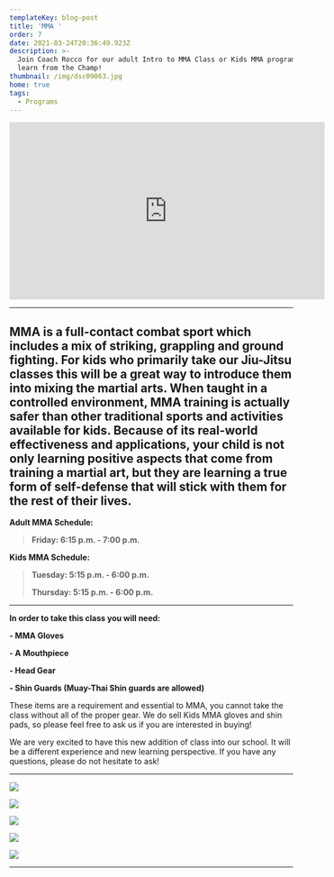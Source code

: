 ```yaml
---
templateKey: blog-post
title: 'MMA '
order: 7
date: 2021-03-24T20:36:49.923Z
description: >-
  Join Coach Rocco for our adult Intro to MMA Class or Kids MMA program and
  learn from the Champ!
thumbnail: /img/dsc09063.jpg
home: true
tags:
  - Programs
---
```

<iframe width="560" height="315" src="https://www.youtube.com/embed/_3Bpw95M8IY?start=12" title="YouTube video player" frameborder="0" allow="accelerometer; autoplay; clipboard-write; encrypted-media; gyroscope; picture-in-picture" allowfullscreen></iframe>

- - -

## MMA is a full-contact combat sport which includes a mix of striking, grappling and ground fighting. For kids who primarily take our Jiu-Jitsu classes this will be a great way to introduce them into mixing the martial arts. When taught in a controlled environment, MMA training is actually safer than other traditional sports and activities available for kids. Because of its real-world effectiveness and applications, your child is not only learning positive aspects that come from training a martial art, but they are learning a true form of self-defense that will stick with them for the rest of their lives.

**Adult MMA Schedule:**

> **Friday: 6:15 p.m. - 7:00 p.m.**

**Kids MMA Schedule:**

> **Tuesday: 5:15 p.m. - 6:00 p.m.**
>
> **Thursday: 5:15 p.m. - 6:00 p.m.**

- - -

**In order to take this class you will need:**

**\- MMA Gloves**

**\- A Mouthpiece**

**\- Head Gear**

**\- Shin Guards (Muay-Thai Shin guards are allowed)**

These items are a requirement and essential to MMA, you cannot take the class without all of the proper gear. We do sell Kids MMA gloves and shin pads, so please feel free to ask us if you are interested in buying!

We are very excited to have this new addition of class into our school. It will be a different experience and new learning perspective. If you have any questions, please do not hesitate to ask!

- - -

![](/img/dsc08917.jpg)

![](/img/dsc08912.jpg)

![](/img/dsc08894.jpg)

![](/img/dsc08983.jpg)

![](/img/dsc09039.jpg)

- - -
